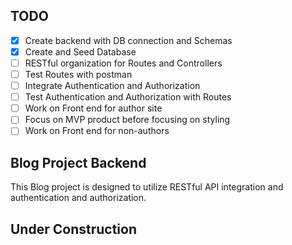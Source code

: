 ## TODO

- [x] Create backend with DB connection and Schemas
- [x] Create and Seed Database
- [ ] RESTful organization for Routes and Controllers
- [ ] Test Routes with postman
- [ ] Integrate Authentication and Authorization
- [ ] Test Authentication and Authorization with Routes
- [ ] Work on Front end for author site
- [ ] Focus on MVP product before focusing on styling
- [ ] Work on Front end for non-authors

## Blog Project Backend

This Blog project is designed to utilize RESTful API integration and authentication and authorization.

## Under Construction
